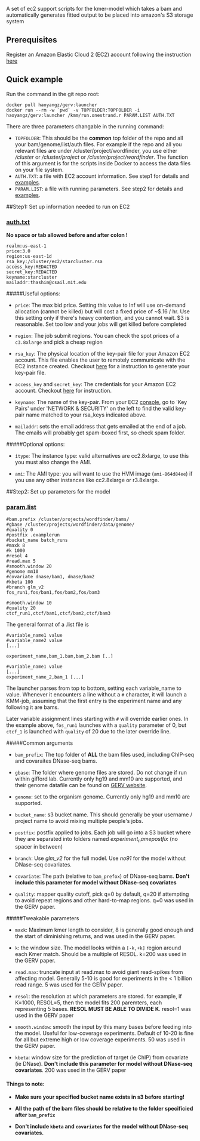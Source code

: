 
A set of ec2 support scripts for the kmer-model which takes a bam and automatically generates fitted output to be placed into amazon's S3 storage system

## Prerequisites
Register an Amazon Elastic Cloud 2 (EC2) account following the instruction [here](http://docs.aws.amazon.com/AWSEC2/latest/UserGuide/get-set-up-for-amazon-ec2.html)


##	Quick example

Run the command in the git repo root:

```
docker pull haoyangz/gerv:launcher
docker run --rm -w `pwd` -v TOPFOLDER:TOPFOLDER -i haoyangz/gerv:launcher /kmm/run.onestrand.r PARAM.LIST AUTH.TXT
```

There are three parameters changable in the running command:

+ `TOPFOLDER`: This should be the **common** top folder of the repo and all your bam/genome/list/auth files. For example if the repo and all you relevant files are under /cluster/project/wordfinder, you use either  */cluster* or */cluster/project* or */cluster/project/wordfinder*. The function of this argument is for the scripts inside Docker to access the data files on your file system.
+ `AUTH.TXT`: a file with EC2 account information. See step1 for details and [examples](https://github.com/gifford-lab/GERV/blob/master/kmm-launcher-ccm-covar/example/auth.txt).
+ `PARAM.LIST`: a file with running parameters. See step2 for details and [examples](https://github.com/gifford-lab/GERV/blob/master/kmm-launcher-ccm-covar/example/param.list).

##Step1: Set up information needed to run on EC2

### [auth.txt](https://github.com/gifford-lab/GERV/blob/master/kmm-launcher-ccm-covar/example/auth.txt)
**No space or tab allowed before and after colon !**

```
realm:us-east-1
price:3.0
region:us-east-1d
rsa_key:/cluster/ec2/starcluster.rsa
access_key:REDACTED
secret_key:REDACTED
keyname:starcluster
mailaddr:thashim@csail.mit.edu
```


#####Useful options:

+ `price`: The max bid price. Setting this value to Inf will use on-demand allocation (cannot be killed) but will cost a fixed price of ~$.16 / hr. Use this setting only if there's heavy contention, and you cannot wait. $3 is reasonable. Set too low and your jobs will get killed before completed

+ `region`: The job submit regions. You can check the spot prices of a `c3.8xlarge` and pick a cheap region

+ `rsa_key`: The physical location of the key-pair file for your Amazon EC2 account. This file enables the user to remotely communicate with the EC2 instance created. Checkout [here](http://docs.aws.amazon.com/AWSEC2/latest/UserGuide/ec2-key-pairs.html#having-ec2-create-your-key-pair) for a instruction to generate your key-pair file.

+ `access_key` and `secret_key`: The credentials for your Amazon EC2 account. Checkout [here](http://docs.aws.amazon.com/AWSSimpleQueueService/latest/SQSGettingStartedGuide/AWSCredentials.html) for instruction.

+ `keyname`: The name of the key-pair. From your EC2 [console](https://console.aws.amazon.com/ec2/), go to 'Key Pairs' under 'NETWORK & SECURITY' on the left to find the valid key-pair name matched to your rsa_keys indicated above.

+ `mailaddr`: sets the email address that gets emailed at the end of a job. The emails will probably get spam-boxed first, so check spam folder.

#####Optional options:

+ `itype`: The instance type: valid alternatives are cc2.8xlarge, to use this you must also change the AMI.

+ `ami`: The AMI type: you will want to use the HVM image (`ami-864d84ee`) if you use any other instances like cc2.8xlarge or r3.8xlarge.


##Step2: Set up parameters for the model
### [param.list](https://github.com/gifford-lab/GERV/blob/master/kmm-launcher-ccm-covar/example/param.list)


```
#bam.prefix /cluster/projects/wordfinder/bams/
#gbase /cluster/projects/wordfinder/data/genome/
#quality 0
#postfix .examplerun
#bucket_name batch_runs
#maxk 8
#k 1000
#resol 4
#read.max 5
#smooth.window 20
#genome mm10
#covariate dnase/bam1, dnase/bam2
#kbeta 100
#branch glm_v2
fos_run1,fos/bam1,fos/bam2,fos/bam3

#smooth.window 10
#quality 20
ctcf_run1,ctcf/bam1,ctcf/bam2,ctcf/bam3
```

The general format of a .list file is

```
#variable_name1 value
#variable_name2 value
[...]

experiment_name,bam_1.bam,bam_2.bam [..]

#variable_name1 value
[...]
experiment_name_2,bam_1 [...]
```

The launcher parses from top to bottom, setting each variable_name to value. Whenever it encounters a line without a `#` character, it will launch a KMM-job, assuming that the first entry is the experiment name and any following it are bams.

Later variable assignment lines starting with `#` will override earlier ones. In the example above, `fos_run1` launches with a `quality` parameter of 0, but `ctcf_1` is launched with `quality` of 20 due to the later override line.



#####Common arguments

+ `bam_prefix`: The top folder of **ALL** the bam files used, including ChIP-seq and covaraites DNase-seq bams.

+ `gbase`: The folder where genome files are stored. Do not change if run within gifford lab. Currently only hg19 and mm10 are supported, and their genome datafile can be found on [GERV website](http://gerv.csail.mit.edu).
+ `genome`: set to the organism genome. Currently only hg19 and mm10 are supported.

+ `bucket_name`: s3 bucket name. This should generally be your username / project name to avoid mixing multiple people's jobs. 

+ `postfix`: postfix applied to jobs. Each job will go into a S3 bucket where they are separated into folders named $experiment_name$$postfix$ (no spacer in between)


+ `branch`: Use *glm_v2* for the full model. Use *no91* for the model without DNase-seq covariates.

+ `covariate`: The path (relative to `bam_prefox`) of DNase-seq bams. **Don't include this parameter for model without DNase-seq covariates**

+ `quality`: mapper quality cutoff, pick q=0 by default, q=20 if attempting to avoid repeat regions and other hard-to-map regions. q=0 was used in the GERV paper.

#####Tweakable parameters

+ `maxk`: Maximum kmer length to consider, 8 is generally good enough and the start of diminishing returns, and was used in the GERV paper.

+ `k`: the window size. The model looks within a `[-k,+k]` region around each Kmer match. Should be a multiple of RESOL. k=200 was used in the GERV paper.

+ `read.max`: truncate input at read.max to avoid giant read-spikes from affecting model. Generally 5-10 is good for experiments in the < 1 billion read range. 5 was used for the GERV paper.


+ `resol`: the resolution at which parameters are stored. for example, if K=1000, RESOL=5, then the model fits 200 paremters, each representing 5 bases. **RESOL MUST BE ABLE TO DIVIDE K**. resol=1 was used in the GERV paper

+ `smooth.window`: smooth the input by this many bases before feeding into the model. Useful for low-coverage experiments. Default of 10-20 is fine for all but extreme high or low coverage experiments. 50 was used in the GERV paper.

+ `kbeta`: window size for the prediction of target (ie ChIP) from covariate (ie DNase). **Don't include this parameter for model without DNase-seq covariates**. 200 was used in the GERV paper

#### Things to note:

+ **Make sure your specified bucket name exists in s3 before starting!**

+ **All the path of the bam files should be relative to the folder specificied after `bam_prefix`**

+ **Don't include `kbeta` and `covariates` for the model without DNase-seq covariates.**

